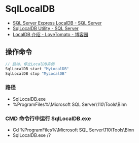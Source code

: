 # SqlLocalDB

- [SQL Server Express LocalDB - SQL Server](https://docs.microsoft.com/zh-cn/sql/database-engine/configure-windows/sql-server-express-localdb?view=sql-server-ver15)
- [SqlLocalDB Utility - SQL Server](https://docs.microsoft.com/en-us/sql/tools/sqllocaldb-utility?view=sql-server-ver15)
- [LocalDB 介绍 - LoveTomato - 博客园](https://www.cnblogs.com/LoveTomato/p/9838210.html)

## 操作命令

```C#
// 启动、停止LocalDB实例
SqlLocalDB start "MyLocalDB"
SqlLocalDB stop "MyLocalDB"
```

### 路径

- SqlLocalDB.exe
- %ProgramFiles%\Microsoft SQL Server\110\Tools\Binn

### CMD 命令行中运行 SqlLocalDB.exe

- Cd %ProgramFiles%\Microsoft SQL Server\110\Tools\Binn
- SqlLocalDB.exe /?
